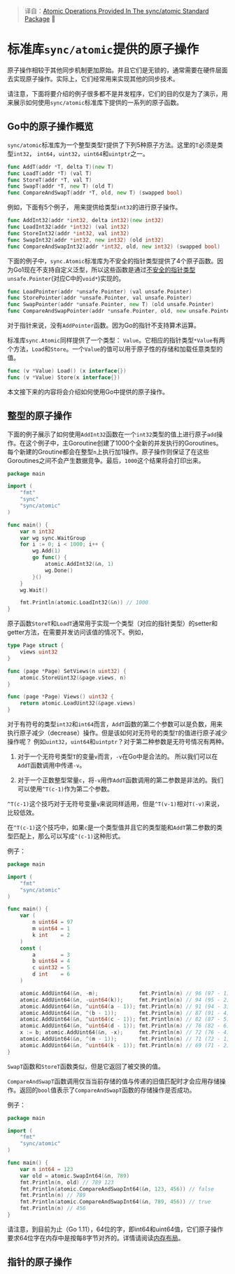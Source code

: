 > 译自：[Atomic Operations Provided In The sync/atomic Standard Package](https://go101.org/article/concurrent-atomic-operation.html) :book:

# 标准库`sync/atomic`提供的原子操作

原子操作相较于其他同步机制更加原始。并且它们是无锁的，通常需要在硬件层面去实现原子操作。实际上，它们经常用来实现其他的同步技术。

请注意，下面将要介绍的例子很多都不是并发程序，它们的目的仅是为了演示，用来展示如何使用`sync/atomic`标准库下提供的一系列的原子函数。

##  Go中的原子操作概览

`sync/atomic`标准库为一个整型类型`T`提供了下列5种原子方法。这里的`T`必须是类型`int32`， `int64`，`uint32`，`uint64`和`uintptr`之一。

```go
func AddT(addr *T, delta T)(new T)
func LoadT(addr *T) (val T)
func StoreT(addr *T, val T)
func SwapT(addr *T, new T) (old T)
func CompareAndSwapT(addr *T, old, new T) (swapped bool)
```

例如，下面有5个例子， 用来提供给类型`int32`的进行原子操作。

```go
func AddInt32(addr *int32, delta int32)(new int32)
func LoadInt32(addr *int32) (val int32)
func StoreInt32(addr *int32, val int32)
func SwapInt32(addr *int32, new int32) (old int32)
func CompareAndSwapInt32(addr *int32, old, new int32) (swapped bool)
```

下面的例子中，`sync.Atomic`标准库为不安全的指针类型提供了4个原子函数。因为Go1现在不支持自定义泛型，所以这些函数是通过[不安全的指针类型](https://go101.org/article/unsafe.html)`unsafe.Pointer`(对应C中的`void*`)实现的。

```go
func LoadPointer(addr *unsafe.Pointer) (val unsafe.Pointer)
func StorePointer(addr *unsafe.Pointer, val unsafe.Pointer)
func SwapPointer(addr *unsafe.Pointer, new T) (old unsafe.Pointer)
func CompareAndSwapPointer(addr *unsafe.Pointer, old, new unsafe.Pointer) (swapped bool)
```

对于指针来说，没有`AddPointer`函数。因为Go的指针不支持算术运算。

标准库`sync.Atomic`同样提供了一个类型： `Value`。它相应的指针类型`*Value`有两个方法，`Load`和`Store`。一个`Value`的值可以用于原子性的存储和加载任意类型的值。

```go
func (v *Value) Load() (x interface{})
func (v *Value) Store(x interface{})
```

本文接下来的内容将会介绍如何使用Go中提供的原子操作。

## 整型的原子操作

下面的例子展示了如何使用`AddInt32`函数在一个`int32`类型的值上进行原子`add`操作。在这个例子中，主Goroutine创建了1000个全新的并发执行的Goroutines。每个新建的Groutine都会在整型`n`上执行加1操作。原子操作则保证了在这些Goroutines之间不会产生数据竞争。最后，`1000`这个结果将会打印出来。

```go
package main

import (
	"fmt"
	"sync"
	"sync/atomic"
)

func main() {
	var n int32
	var wg sync.WaitGroup
	for i := 0; i < 1000; i++ {
		wg.Add(1)
		go func() {
			atomic.AddInt32(&n, 1)
			wg.Done()
		}()
	}
	wg.Wait()

	fmt.Println(atomic.LoadInt32(&n)) // 1000
}
```

原子函数`StoreT`和`LoadT`通常用于实现一个类型（对应的指针类型）的setter和getter方法，在需要并发访问该值的情况下。例如，

```go
type Page struct {
	views uint32
}

func (page *Page) SetViews(n uint32) {
	atomic.StoreUint32(&page.views, n)
}

func (page *Page) Views() uint32 {
	return atomic.LoadUint32(&page.views)
}
```

对于有符号的类型`int32`和`int64`而言，`AddT`函数的第二个参数可以是负数，用来执行原子减少（decrease）操作。但是该如何对无符号的类型`T`的值进行原子减少操作呢？ 例如`uint32`，`uint64`和`uintptr`？对于第二种参数是无符号情况有两种。

1. 对于一个无符号类型`T`的变量`v`而言，`-v`在Go中是合法的。 所以我们可以在`AddT`函数调用中传递`-v`。

2. 对于一个正数整型常量`c`，将`-v`用作`AddT`函数调用的第二参数是非法的。我们可以使用`^T(c-1)`作为第二个参数。

`^T(c-1)`这个技巧对于无符号变量`v`来说同样适用，但是`^T(v-1)`相对`T(-v)`来说，比较低效。

在`^T(c-1)`这个技巧中，如果`c`是一个类型值并且它的类型能和`AddT`第二参数的类型匹配上，那么可以写成`^(c-1)`这种形式。

例子：

```go
package main

import (
	"fmt"
	"sync/atomic"
)

func main() {
	var (
		n uint64 = 97
		m uint64 = 1
		k int    = 2
	)
	const (
		a        = 3
		b uint64 = 4
		c uint32 = 5
		d int    = 6
	)

	atomic.AddUint64(&n, -m);             fmt.Println(n) // 96 (97 - 1)
	atomic.AddUint64(&n, -uint64(k));     fmt.Println(n) // 94 (95 - 2)
	atomic.AddUint64(&n, ^uint64(a - 1)); fmt.Println(n) // 91 (94 - 3)
	atomic.AddUint64(&n, ^(b - 1));       fmt.Println(n) // 87 (91 - 4)
	atomic.AddUint64(&n, ^uint64(c - 1)); fmt.Println(n) // 82 (87 - 5)
	atomic.AddUint64(&n, ^uint64(d - 1)); fmt.Println(n) // 76 (82 - 6)
	x := b; atomic.AddUint64(&n, -x);     fmt.Println(n) // 72 (76 - 4)
	atomic.AddUint64(&n, ^(m - 1));       fmt.Println(n) // 71 (72 - 1)
	atomic.AddUint64(&n, ^uint64(k - 1)); fmt.Println(n) // 69 (71 - 2)
}
```

`SwapT`函数和`StoreT`函数类似，但是它返回了被交换的值。

`CompareAndSwapT`函数调用仅当当前存储的值与传递的旧值匹配时才会应用存储操作。返回的`bool`值表示了`CompareAndSwapT`函数的存储操作是否成功。

例子：

```go
package main

import (
	"fmt"
	"sync/atomic"
)

func main() {
	var n int64 = 123
	var old = atomic.SwapInt64(&n, 789)
	fmt.Println(n, old) // 789 123
	fmt.Println(atomic.CompareAndSwapInt64(&n, 123, 456)) // false
	fmt.Println(n) // 789
	fmt.Println(atomic.CompareAndSwapInt64(&n, 789, 456)) // true
	fmt.Println(n) // 456
}
```

请注意，到目前为止（Go 1.11），64位的字，即int64和uint64值，它们原子操作要求64位字在内存中是按每8字节对齐的。详情请阅读[内存布局](https://go101.org/article/memory-layout.html)。


## 指针的原子操作
